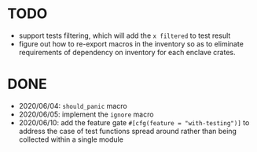 # TODO
- support tests filtering, which will add the `x filtered` to test result
- figure out how to re-export macros in the inventory so as to eliminate requirements of dependency
on inventory for each enclave crates.

# DONE
- 2020/06/04: `should_panic` macro
- 2020/06/05: implement the `ignore` macro
- 2020/06/10: add the feature gate `#[cfg(feature = "with-testing")]` to address the case of test
functions spread around rather than being collected within a single module

